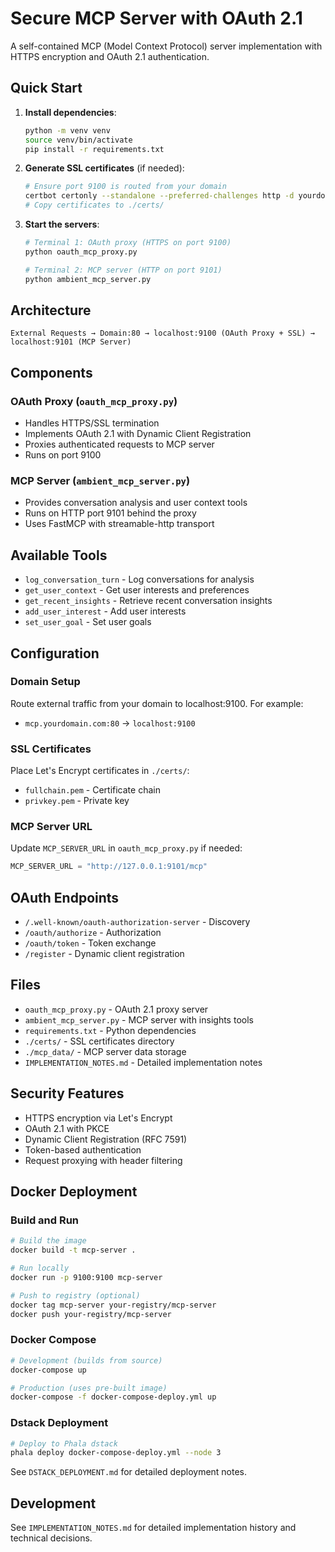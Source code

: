 # Secure MCP Server with OAuth 2.1

A self-contained MCP (Model Context Protocol) server implementation with HTTPS encryption and OAuth 2.1 authentication.

## Quick Start

1. **Install dependencies**:
   ```bash
   python -m venv venv
   source venv/bin/activate
   pip install -r requirements.txt
   ```

2. **Generate SSL certificates** (if needed):
   ```bash
   # Ensure port 9100 is routed from your domain
   certbot certonly --standalone --preferred-challenges http -d yourdomain.com --http-01-port 9100
   # Copy certificates to ./certs/
   ```

3. **Start the servers**:
   ```bash
   # Terminal 1: OAuth proxy (HTTPS on port 9100)
   python oauth_mcp_proxy.py

   # Terminal 2: MCP server (HTTP on port 9101)
   python ambient_mcp_server.py
   ```

## Architecture

```
External Requests → Domain:80 → localhost:9100 (OAuth Proxy + SSL) → localhost:9101 (MCP Server)
```

## Components

### OAuth Proxy (`oauth_mcp_proxy.py`)
- Handles HTTPS/SSL termination
- Implements OAuth 2.1 with Dynamic Client Registration
- Proxies authenticated requests to MCP server
- Runs on port 9100

### MCP Server (`ambient_mcp_server.py`)
- Provides conversation analysis and user context tools
- Runs on HTTP port 9101 behind the proxy
- Uses FastMCP with streamable-http transport

## Available Tools

- `log_conversation_turn` - Log conversations for analysis
- `get_user_context` - Get user interests and preferences
- `get_recent_insights` - Retrieve recent conversation insights
- `add_user_interest` - Add user interests
- `set_user_goal` - Set user goals

## Configuration

### Domain Setup
Route external traffic from your domain to localhost:9100. For example:
- `mcp.yourdomain.com:80` → `localhost:9100`

### SSL Certificates
Place Let's Encrypt certificates in `./certs/`:
- `fullchain.pem` - Certificate chain
- `privkey.pem` - Private key

### MCP Server URL
Update `MCP_SERVER_URL` in `oauth_mcp_proxy.py` if needed:
```python
MCP_SERVER_URL = "http://127.0.0.1:9101/mcp"
```

## OAuth Endpoints

- `/.well-known/oauth-authorization-server` - Discovery
- `/oauth/authorize` - Authorization
- `/oauth/token` - Token exchange
- `/register` - Dynamic client registration

## Files

- `oauth_mcp_proxy.py` - OAuth 2.1 proxy server
- `ambient_mcp_server.py` - MCP server with insights tools
- `requirements.txt` - Python dependencies
- `./certs/` - SSL certificates directory
- `./mcp_data/` - MCP server data storage
- `IMPLEMENTATION_NOTES.md` - Detailed implementation notes

## Security Features

- HTTPS encryption via Let's Encrypt
- OAuth 2.1 with PKCE
- Dynamic Client Registration (RFC 7591)
- Token-based authentication
- Request proxying with header filtering

## Docker Deployment

### Build and Run
```bash
# Build the image
docker build -t mcp-server .

# Run locally
docker run -p 9100:9100 mcp-server

# Push to registry (optional)
docker tag mcp-server your-registry/mcp-server
docker push your-registry/mcp-server
```

### Docker Compose
```bash
# Development (builds from source)
docker-compose up

# Production (uses pre-built image)
docker-compose -f docker-compose-deploy.yml up
```

### Dstack Deployment
```bash
# Deploy to Phala dstack
phala deploy docker-compose-deploy.yml --node 3
```

See `DSTACK_DEPLOYMENT.md` for detailed deployment notes.

## Development

See `IMPLEMENTATION_NOTES.md` for detailed implementation history and technical decisions.